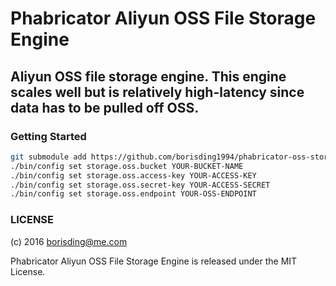 # Phabricator Aliyun OSS File Storage Engine

Aliyun OSS file storage engine. This engine scales well but is relatively high-latency since data has to be pulled off OSS.
---
### Getting Started

```sh
git submodule add https://github.com/borisding1994/phabricator-oss-storage src/extensions/AliyunOSS
./bin/config set storage.oss.bucket YOUR-BUCKET-NAME
./bin/config set storage.oss.access-key YOUR-ACCESS-KEY
./bin/config set storage.oss.secret-key YOUR-ACCESS-SECRET
./bin/config set storage.oss.endpoint YOUR-OSS-ENDPOINT
```



### LICENSE

(c) 2016 borisding@me.com

Phabricator Aliyun OSS File Storage Engine is released under the MIT License.